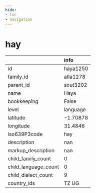```yaml
---
hide:
- toc
- navigation
---
```

# hay
|                      | info     |
|:---------------------|:---------|
| id                   | haya1250 |
| family_id            | atla1278 |
| parent_id            | sout3202 |
| name                 | Haya     |
| bookkeeping          | False    |
| level                | language |
| latitude             | -1.70878 |
| longitude            | 31.4846  |
| iso639P3code         | hay      |
| description          | nan      |
| markup_description   | nan      |
| child_family_count   | 0        |
| child_language_count | 0        |
| child_dialect_count  | 9        |
| country_ids          | TZ UG    |